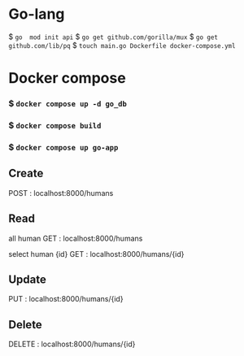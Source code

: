 # Go-lang
$ `go  mod init api`
$ `go get github.com/gorilla/mux`
$ `go get github.com/lib/pq`
$ `touch main.go Dockerfile docker-compose.yml`

# Docker compose
### $ `docker compose up -d go_db`
### $ `docker compose build `
### $ `docker compose up go-app `

## Create
POST : localhost:8000/humans

## Read 
all human
GET : localhost:8000/humans

select human {id}
GET : localhost:8000/humans/{id}

## Update
PUT : localhost:8000/humans/{id}

## Delete
DELETE : localhost:8000/humans/{id}
